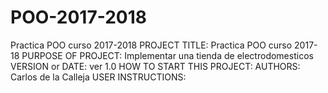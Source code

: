 # POO-2017-2018
Practica POO curso 2017-2018
PROJECT TITLE: Practica POO curso 2017-18
PURPOSE OF PROJECT: Implementar una tienda de electrodomesticos
VERSION or DATE: ver 1.0
HOW TO START THIS PROJECT:
AUTHORS: Carlos de la Calleja
USER INSTRUCTIONS:
